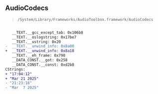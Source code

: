 ## AudioCodecs

> `/System/Library/Frameworks/AudioToolbox.framework/AudioCodecs`

```diff

   __TEXT.__gcc_except_tab: 0x106b8
   __TEXT.__oslogstring: 0x17be7
   __TEXT.__ustring: 0x20
-  __TEXT.__unwind_info: 0x8a00
+  __TEXT.__unwind_info: 0x8a18
   __TEXT.__eh_frame: 0x790
   __DATA_CONST.__got: 0x258
   __DATA_CONST.__const: 0xd2b8
CStrings:
+ "17:04:12"
+ "Mar 21 2025"
- "21:23:18"
- "Mar  7 2025"

```
